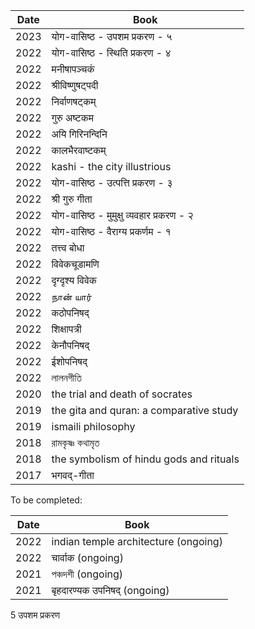 | Date  | Book |
| ------------- | ------------- | 
| 2023  | योग-वासिष्ठ - उपशम प्रकरण - ५ |
| 2022  | योग-वासिष्ठ - स्थिति प्रकरण - ४ |
| 2022  | मनीषापञ्चकं |
| 2022  | श्रीविष्णुषट्पदी |
| 2022  | निर्वाणषट्कम् |
| 2022  | गुरु अष्टकम |
| 2022  | अयि गिरिनन्दिनि |
| 2022  | कालभैरवाष्टकम् |
| 2022  | kashi - the city illustrious |
| 2022  | योग-वासिष्ठ - उत्पत्ति प्रकरण - ३ |
| 2022  | श्री गुरु गीता |
| 2022  | योग-वासिष्ठ - मुमुक्षु व्यवहार प्रकरण - २ |
| 2022  | योग-वासिष्ठ - वैराग्य प्रकर्णम - १ |
| 2022  | तत्त्व बोधा |
| 2022  | विवेकचूडामणि |
| 2022  | दृग्दृश्य विवेक |
| 2022  | நான் யார் |
| 2022  | कठोपनिषद् |  
| 2022  | शिक्षापत्री |
| 2022  | केनौपनिषद् |
| 2022  | ईशोपनिषद् |
| 2022  | লালনগীতি |
| 2020  | the trial and death of socrates |
| 2019  | the gita and quran: a comparative study
| 2019  | ismaili philosophy |
| 2018  | রামকৃষ্ণ কথামৃত |
| 2018  | the symbolism of hindu gods and rituals| 
| 2017  | भगवद्-गीता |


To be completed:

| Date  | Book |
| ------------- | ------------- | 
| 2022  | indian temple architecture (ongoing) |
| 2022  | चार्वाक (ongoing) |
| 2021  | পঞ্চদশী (ongoing) |
| 2021  | बृहदारण्यक उपनिषद् (ongoing) |



5	उपशम प्रकरण










 


